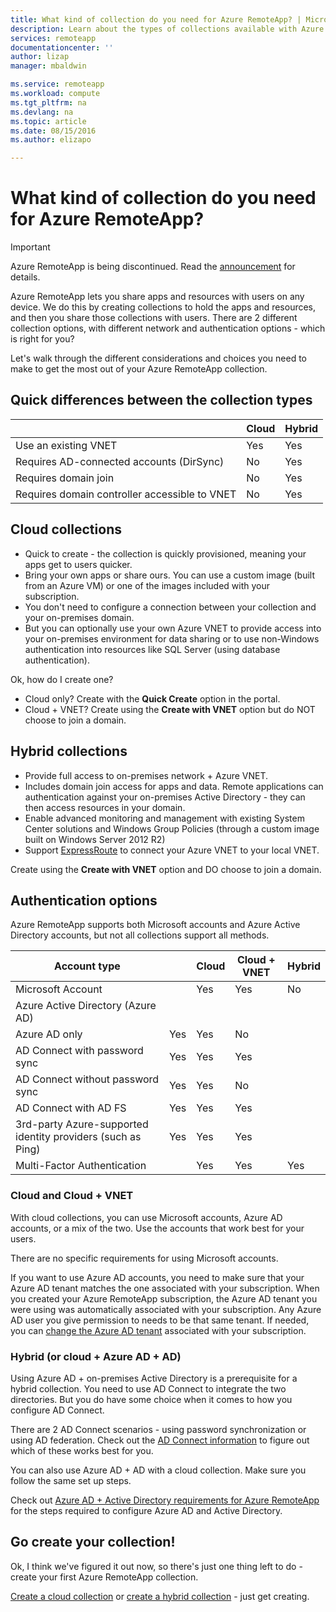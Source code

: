```yaml
---
title: What kind of collection do you need for Azure RemoteApp? | Microsoft Docs
description: Learn about the types of collections available with Azure RemoteApp.
services: remoteapp
documentationcenter: ''
author: lizap
manager: mbaldwin

ms.service: remoteapp
ms.workload: compute
ms.tgt_pltfrm: na
ms.devlang: na
ms.topic: article
ms.date: 08/15/2016
ms.author: elizapo

---
```

# What kind of collection do you need for Azure RemoteApp?
> [!IMPORTANT]
> Azure RemoteApp is being discontinued. Read the [announcement](https://go.microsoft.com/fwlink/?linkid=821148) for details.
> 
> 

Azure RemoteApp lets you share apps and resources with users on any device. We do this by creating collections to hold the apps and resources, and then you share those collections with users. There are 2 different collection options, with different network and authentication options - which is right for you?

Let's walk through the different considerations and choices you need to make to get the most out of your Azure RemoteApp collection. 

## Quick differences between the collection types
|  | Cloud | Hybrid |
| --- | --- | --- |
| Use an existing VNET |Yes |Yes |
| Requires AD-connected accounts (DirSync) |No |Yes |
| Requires domain join |No |Yes |
| Requires domain controller accessible to VNET |No |Yes |

## Cloud collections
* Quick to create - the collection is quickly provisioned, meaning your apps get to users quicker.
* Bring your own apps or share ours. You can use a custom image (built from an Azure VM) or one of the images included with your subscription.
* You don't need to configure a connection between your collection and your on-premises domain.
* But you can optionally use your own Azure VNET to provide access into your on-premises environment for data sharing or to use non-Windows authentication into resources like SQL Server (using database authentication).

Ok, how do I create one?

* Cloud only? Create with the **Quick Create** option in the portal.
* Cloud + VNET? Create using the **Create with VNET** option but do NOT choose to join a domain.

## Hybrid collections
* Provide full access to on-premises network + Azure VNET.
* Includes domain join access for apps and data. Remote applications can authentication against your on-premises Active Directory - they can then access resources in your domain.
* Enable advanced monitoring and management with existing System Center solutions and Windows Group Policies (through a custom image built on Windows Server 2012 R2)
* Support [ExpressRoute](https://azure.microsoft.com/services/expressroute/) to connect your Azure VNET to your local VNET.

Create using the **Create with VNET** option and DO choose to join a domain.

## Authentication options
Azure RemoteApp supports both Microsoft accounts and Azure Active Directory accounts, but not all collections support all methods. 

| Account type |  | Cloud | Cloud + VNET | Hybrid |
| --- | --- | --- | --- | --- |
| Microsoft Account | |Yes |Yes |No |
| Azure Active Directory (Azure AD) | | | | |
| Azure AD only |Yes |Yes |No | |
| AD Connect with password sync |Yes |Yes |Yes | |
| AD Connect without password sync |Yes |Yes |No | |
| AD Connect with AD FS |Yes |Yes |Yes | |
| 3rd-party Azure-supported identity providers (such as Ping) |Yes |Yes |Yes | |
| Multi-Factor Authentication | |Yes |Yes |Yes |

### Cloud and Cloud + VNET
With cloud collections, you can use Microsoft accounts, Azure AD accounts, or a mix of the two. Use the accounts that work best for your users.

There are no specific requirements for using Microsoft accounts. 

If you want to use Azure AD accounts, you need to make sure that your Azure AD tenant matches the one associated with your subscription. When you created your Azure RemoteApp subscription, the Azure AD tenant you were using was automatically associated with your subscription. Any Azure AD user you give permission to needs to be that same tenant. If needed, you can [change the Azure AD tenant](remoteapp-changetenant.md) associated with your subscription.

### Hybrid (or cloud + Azure AD + AD)
Using Azure AD + on-premises Active Directory is a prerequisite for a hybrid collection. You need to use AD Connect to integrate the two directories. But you do have some choice when it comes to how you configure AD Connect. 

There are 2 AD Connect scenarios - using password synchronization or using AD federation. Check out the [AD Connect information](../active-directory/active-directory-aadconnect.md) to figure out which of these works best for you.

You can also use Azure AD + AD with a cloud collection. Make sure you follow the same set up steps.

Check out [Azure AD + Active Directory requirements for Azure RemoteApp](remoteapp-ad.md) for the steps required to configure Azure AD and Active Directory.

## Go create your collection!
Ok, I think we've figured it out now, so there's just one thing left to do - create your first Azure RemoteApp collection.

[Create a cloud collection](remoteapp-create-cloud-deployment.md) or [create a hybrid collection](remoteapp-create-hybrid-deployment.md) - just get creating.

